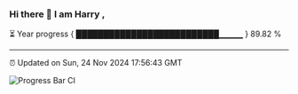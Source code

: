 ### Hi there 👋 I am Harry , 

⏳ Year progress { ██████████████████████████▁▁▁▁ } 89.82 %

---

⏰ Updated on Sun, 24 Nov 2024 17:56:43 GMT

![Progress Bar CI](https://github.com/duykhang68/duykhang68/workflows/Progress%20Bar%20CI/badge.svg)
